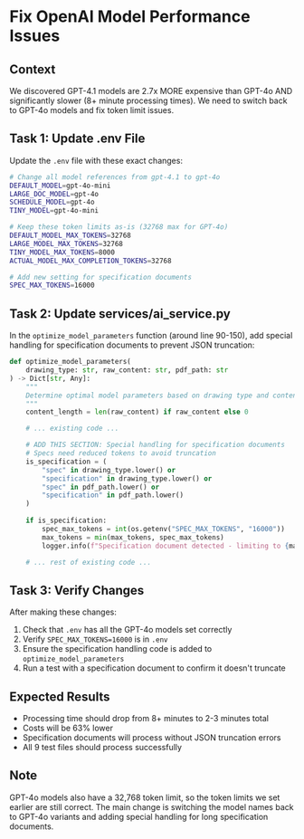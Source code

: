 # Fix OpenAI Model Performance Issues

## Context
We discovered GPT-4.1 models are 2.7x MORE expensive than GPT-4o AND significantly slower (8+ minute processing times). We need to switch back to GPT-4o models and fix token limit issues.

## Task 1: Update .env File
Update the `.env` file with these exact changes:

```bash
# Change all model references from gpt-4.1 to gpt-4o
DEFAULT_MODEL=gpt-4o-mini
LARGE_DOC_MODEL=gpt-4o
SCHEDULE_MODEL=gpt-4o
TINY_MODEL=gpt-4o-mini

# Keep these token limits as-is (32768 max for GPT-4o)
DEFAULT_MODEL_MAX_TOKENS=32768
LARGE_MODEL_MAX_TOKENS=32768
TINY_MODEL_MAX_TOKENS=8000
ACTUAL_MODEL_MAX_COMPLETION_TOKENS=32768

# Add new setting for specification documents
SPEC_MAX_TOKENS=16000
```

## Task 2: Update services/ai_service.py

In the `optimize_model_parameters` function (around line 90-150), add special handling for specification documents to prevent JSON truncation:

```python
def optimize_model_parameters(
    drawing_type: str, raw_content: str, pdf_path: str
) -> Dict[str, Any]:
    """
    Determine optimal model parameters based on drawing type and content.
    """
    content_length = len(raw_content) if raw_content else 0

    # ... existing code ...

    # ADD THIS SECTION: Special handling for specification documents
    # Specs need reduced tokens to avoid truncation
    is_specification = (
        "spec" in drawing_type.lower() or 
        "specification" in drawing_type.lower() or
        "spec" in pdf_path.lower() or 
        "specification" in pdf_path.lower()
    )
    
    if is_specification:
        spec_max_tokens = int(os.getenv("SPEC_MAX_TOKENS", "16000"))
        max_tokens = min(max_tokens, spec_max_tokens)
        logger.info(f"Specification document detected - limiting to {max_tokens} tokens")

    # ... rest of existing code ...
```

## Task 3: Verify Changes

After making these changes:

1. Check that `.env` has all the GPT-4o models set correctly
2. Verify `SPEC_MAX_TOKENS=16000` is in `.env`
3. Ensure the specification handling code is added to `optimize_model_parameters`
4. Run a test with a specification document to confirm it doesn't truncate

## Expected Results
- Processing time should drop from 8+ minutes to 2-3 minutes total
- Costs will be 63% lower
- Specification documents will process without JSON truncation errors
- All 9 test files should process successfully

## Note
GPT-4o models also have a 32,768 token limit, so the token limits we set earlier are still correct. The main change is switching the model names back to GPT-4o variants and adding special handling for long specification documents.